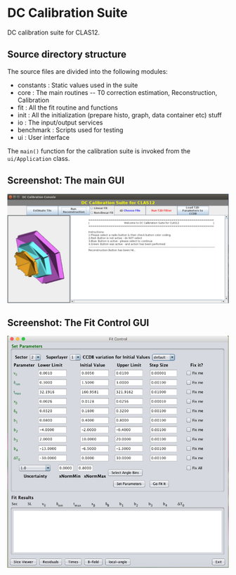 DC Calibration Suite
====================
DC calibration suite for CLAS12.

Source directory structure
--------------------------
The source files are divided into the following modules:
 - constants : Static values used in the suite
 - core : The main routines -- T0 correction estimation, Reconstruction, Calibration 
 - fit : All the fit routine and functions
 - init : All the initialization (prepare histo, graph, data container etc) stuff
 - io : The input/output services
 - benchmark : Scripts used for testing
 - ui : User interface 

The ```main()``` function for the calibration suite is invoked from the ```ui/Application``` class. 



Screenshot: The main GUI
--------------------------
![The main GUI](src/images/DC_Calib_GUI1.png)


Screenshot: The Fit Control GUI
-------------------------------
![The Fit Control GUI](src/images/DC_Calib_GUI2.png)
